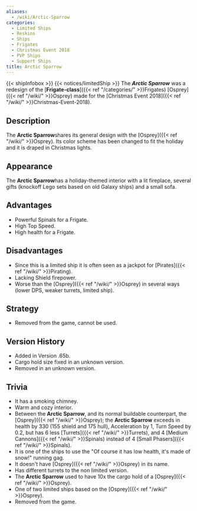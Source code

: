 ```yaml
---
aliases:
  - /wiki/Arctic-Sparrow
categories:
  - Limited Ships
  - Reskins
  - Ships
  - Frigates
  - Christmas Event 2018
  - PVP Ships
  - Support Ships
title: Arctic Sparrow
---
```


{{< shipInfobox >}} {{< notices/limitedShip >}} The **_Arctic Sparrow_** was a redesign of the [**Frigate-class**]({{< ref "/categories/" >}}Frigates) [Osprey]({{< ref "/wiki/" >}}Osprey) made for the [Christmas Event 2018]({{< ref "/wiki/" >}}Christmas-Event-2018).

## Description

The **Arctic Sparrow**shares its general design with the [Osprey]({{< ref "/wiki/" >}}Osprey). Its color scheme has been changed to fit the holiday and it is draped in Christmas lights.

## Appearance

The **Arctic Sparrow**has a holiday-themed interior with a lit fireplace, several gifts (knockoff Lego sets based on old Galaxy ships) and a small sofa.

## Advantages

- Powerful Spinals for a Frigate.
- High Top Speed.
- High health for a Frigate.

## Disadvantages

- Since this is a limited ship it is often seen as a jackpot for [Pirates]({{< ref "/wiki/" >}}Pirating).
- Lacking Shield firepower.
- Worse than the [Osprey]({{< ref "/wiki/" >}}Osprey) in several ways (lower DPS, weaker turrets, limited ship).

## Strategy

- Removed from the game, cannot be used.

## Version History

- Added in Version .65b.
- Cargo hold size fixed in an unknown version.
- Removed in an unknown version.

## Trivia

- It has a smoking chimney.
- Warm and cozy interior.
- Between the **Arctic Sparrow**, and its normal buildable counterpart, the [Osprey]({{< ref "/wiki/" >}}Osprey); the **Arctic Sparrow** exceeds in health by 330 (155 shield and 175 hull), Acceleration by 1, Turn Speed by 0.2, but has 6 less [Turrets]({{< ref "/wiki/" >}}Turrets), and 4 [Medium Cannons]({{< ref "/wiki/" >}}Spinals) instead of 4 [Small Phasers]({{< ref "/wiki/" >}}Spinals).
- It is one of the ships to use the "Of course it has low health, it's made of snow!" running gag.
- It doesn't have [Osprey]({{< ref "/wiki/" >}}Osprey) in its name.
- Has different turrets to the non limited version.
- The **Arctic Sparrow** used to have 10x the cargo hold of a [Osprey]({{< ref "/wiki/" >}}Osprey).
- One of two limited ships based on the [Osprey]({{< ref "/wiki/" >}}Osprey).
- Removed from the game.
